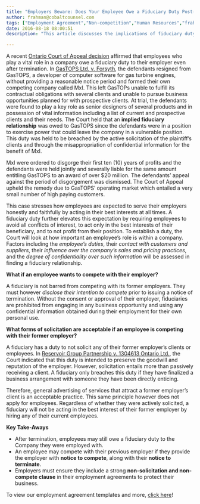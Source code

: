 ```yaml
---
title: "Employers Beware: Does Your Employee Owe a Fiduciary Duty Post-Termination?"
author: frahman@cobaltcounsel.com
tags: ["Employment Agreement","Non-competition","Human Resources","frahman"]
date: 2016-08-18 08:00:51
description: "This article discusses the implications of fiduciary duty post-termination. Referencing the Ontario Court of Appeal decision in the case of GasTOPS Ltd. v. Forsyth Reservoir Group Partnership v. 1304613 Ontario Ltd."

---
```


A recent [Ontario Court of Appeal decision](http://www.canlii.org/en/on/onca/doc/2012/2012onca134/2012onca134.html) affirmed that employees who play a vital role in a company owe a fiduciary duty to their employer even after termination. In [GasTOPS Ltd. v. Forsyth](http://www.canlii.org/en/on/onsc/doc/2009/2009canlii66153/2009canlii66153.html), the defendants resigned from GasTOPS, a developer of computer software for gas turbine engines, without providing a reasonable notice period and formed their own competing company called MxI. This left GasTOPs unable to fulfill its contractual obligations with several clients and unable to pursue business opportunities planned for with prospective clients. At trial, the defendants were found to play a key role as senior designers of several products and in possession of vital information including a list of current and prospective clients and their needs. The Court held that an **implied fiduciary relationship** was owed to GasTOPS since the defendants were in a position to exercise power that could leave the company in a vulnerable position. This duty was held to be breached by the active solicitation of the plaintiff’s clients and through the misappropriation of confidential information for the benefit of MxI.

MxI were ordered to disgorge their first ten (10) years of profits and the defendants were held jointly and severally liable for the same amount entitling GasTOPS to an award of over $20 million. The defendants’ appeal against the period of disgorgement was dismissed. The Court of Appeal upheld the remedy due to GasTOPS’ operating market which entailed a very small number of high paying customers.

This case stresses how employees are expected to serve their employers honestly and faithfully by acting in their best interests at all times. A fiduciary duty further elevates this expectation by requiring employees to avoid all conflicts of interest, to act only in the best interests of their beneficiary, and to not profit from their position. To establish a duty, the Court will look at how important an employee’s role is within a company. Factors including the *employee’s duties*, their *contact with customers and suppliers*, their *influence over the company’s sales and pricing practices*, and the *degree of confidentiality over such information* will be assessed in finding a fiduciary relationship.


**What if an employee wants to compete with their employer?**

A fiduciary is not barred from competing with its former employers. They must however *disclose their intention to compete* prior to issuing a notice of termination. Without the consent or approval of their employer, fiduciaries are prohibited from engaging in any business opportunity and using any confidential information obtained during their employment for their own personal use.


**What forms of solicitation are acceptable if an employee is competing with their former employer?**

A fiduciary has a duty to not solicit any of their former employer’s clients or employees. In [Reservoir Group Partnership v. 1304613 Ontario Ltd.](http://www.canlii.org/en/on/onsc/doc/2007/2007canlii921/2007canlii921.html), the Court indicated that this duty is intended to preserve the goodwill and reputation of the employer. However, solicitation entails more than passively receiving a client. A fiduciary only breaches this duty if they have finalized a business arrangement with someone they have been directly enticing. 

Therefore, general advertising of services that attract a former employer’s client is an acceptable practice. This same principle however does not apply for employees. Regardless of whether they were actively solicited, a fiduciary will not be acting in the best interest of their former employer by hiring any of their current employees.


**Key Take-Aways**
- After termination, employees may still owe a fiduciary duty to the Company they were employed with.
- An employee may compete with their previous employer if they provide the employer with **notice to compete**, along with their **notice to terminate**.
- Employers must ensure they include a strong **non-solicitation and non-compete clause** in their employment agreements to protect their business.

To view our employment agreement templates and more, [click here](https://www.clausehound.com/documents/)!
